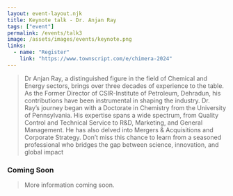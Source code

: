 ```yaml
---
layout: event-layout.njk
title: Keynote talk - Dr. Anjan Ray
tags: ["event"]
permalink: /events/talk3
image: /assets/images/events/keynote.png
links:
  - name: "Register"
    link: "https://www.townscript.com/e/chimera-2024"
---
```


>Dr Anjan Ray, a distinguished figure in the field of Chemical and Energy sectors, brings over three decades of experience to the table. As the Former Director of CSIR-Institute of Petroleum, Dehradun, his contributions have been instrumental in shaping the industry. Dr. Ray’s journey began with a Doctorate in Chemistry from the University of Pennsylvania. His expertise spans a wide spectrum, from Quality Control and Technical Service to R&D, Marketing, and General Management. He has also delved into Mergers & Acquisitions and Corporate Strategy. Don’t miss this chance to learn from a seasoned professional who bridges the gap between science, innovation, and global impact

### Coming Soon
> More information coming soon.
